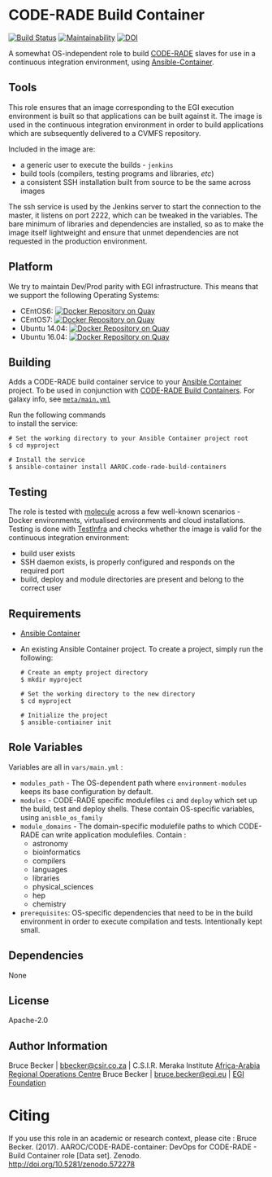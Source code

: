 # CODE-RADE Build Container

[![Build Status](https://travis-ci.org/AAROC/CODE-RADE-container.svg?branch=master)](https://travis-ci.org/AAROC/CODE-RADE-container) [![Maintainability](https://api.codeclimate.com/v1/badges/1e0a914e6a4a8be5522b/maintainability)](https://codeclimate.com/github/AAROC/CODE-RADE-container/maintainability) [![DOI](https://zenodo.org/badge/89260996.svg)](https://zenodo.org/badge/latestdoi/89260996)

A somewhat OS-independent role to build [CODE-RADE](https://github.com/AAROC/CODE-RADE) slaves for use in a continuous integration environment, using [Ansible-Container](https://docs.ansible.com/ansible-container).


## Tools

This role ensures that an image corresponding to the EGI execution environment is built so that applications can be built against it.
The image is used in the continuous integration environment in order to build applications which are subsequently delivered to a CVMFS repository.

Included in the image are:

  - a generic user to execute the builds - `jenkins`
  - build tools (compilers, testing programs and libraries, _etc_)
  - a consistent SSH installation built from source to be the same across images

The ssh service is used by the Jenkins server to start the connection to the master, it listens on port 2222, which can be tweaked in the variables.
The bare minimum of libraries and dependencies are installed, so as to make the image itself lightweight and ensure that unmet dependencies are not requested in the production environment.

## Platform

We try to maintain Dev/Prod parity with EGI infrastructure. This means that we support the following Operating Systems:

  - CEntOS6: [![Docker Repository on Quay](https://quay.io/repository/aaroc/code-rade-centos6/status "Docker Repository on Quay")](https://quay.io/repository/aaroc/code-rade-centos6)
  - CEntOS7: [![Docker Repository on Quay](https://quay.io/repository/aaroc/code-rade-centos7/status "Docker Repository on Quay")](https://quay.io/repository/aaroc/code-rade-centos7)
  - Ubuntu 14.04: [![Docker Repository on Quay](https://quay.io/repository/aaroc/code-rade-ubuntu1404/status "Docker Repository on Quay")](https://quay.io/repository/aaroc/code-rade-ubuntu1404)
  - Ubuntu 16.04: [![Docker Repository on Quay](https://quay.io/repository/aaroc/code-rade-ubuntu1610/status "Docker Repository on Quay")](https://quay.io/repository/aaroc/code-rade-ubuntu1610)

## Building

Adds a CODE-RADE build container service to your [Ansible Container](https://github.com/ansible/ansible-container) project. To be used in conjunction with [CODE-RADE Build Containers](http://doi.org/10.5281/zenodo.572275). For galaxy info, see [`meta/main.yml`](meta/main.yml)

Run the following commands  
to install the service:

```
# Set the working directory to your Ansible Container project root
$ cd myproject

# Install the service
$ ansible-container install AAROC.code-rade-build-containers
```

## Testing

The role is tested with [molecule](https://molecule.readthedocs.io) across a few well-known scenarios - Docker environments, virtualised environments and cloud installations.
Testing is done with [TestInfra](https://testinfra.readthedocs.io) and checks whether the image is valid for the continuous integration environment:

  - build user exists
  - SSH daemon exists, is properly configured and responds on the required port
  - build, deploy and module directories are present and belong to the correct user

## Requirements

- [Ansible Container](https://github.com/ansible/ansible-container)
- An existing Ansible Container project. To create a project, simply run the following:

    ```
    # Create an empty project directory
    $ mkdir myproject

    # Set the working directory to the new directory
    $ cd myproject

    # Initialize the project
    $ ansible-contiainer init
    ```


## Role Variables

Variables are all in `vars/main.yml` :

  * `modules_path` - The OS-dependent path where  `environment-modules` keeps its base configuration by default.
  * `modules` - CODE-RADE specific modulefiles `ci` and `deploy` which set up the build, test and deploy shells. These contain OS-specific variables, using `anisble_os_family`
  * `module_domains` - The domain-specific modulefile paths to which CODE-RADE can write application modulefiles. Contain :
    - astronomy
    - bioinformatics
    - compilers
    - languages
    - libraries
    - physical_sciences
    - hep
    - chemistry
* `prerequisites`:  OS-specific dependencies that need to be in the build environment in order to execute compilation and tests. Intentionally kept small.

## Dependencies

None

## License

Apache-2.0

## Author Information

Bruce Becker | bbecker@csir.co.za | C.S.I.R. Meraka Institute
[Africa-Arabia Regional Operations Centre](https://www.africa-grid.org)
Bruce Becker | bruce.becker@egi.eu | [EGI Foundation](https://egi.eu)

# Citing

If you use this role in an academic or research context, please cite :
Bruce Becker. (2017). AAROC/CODE-RADE-container: DevOps for CODE-RADE - Build Container role [Data set]. Zenodo. http://doi.org/10.5281/zenodo.572278

